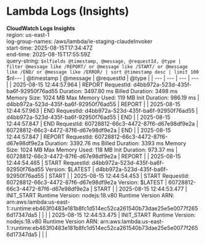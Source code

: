 ﻿# Lambda Logs (Insights)

**CloudWatch Logs Insights**  
region: us-east-1  
log-group-names: /aws/lambda/ie-staging-claudeInvoker  
start-time: 2025-08-15T17:34:47Z  
end-time: 2025-08-15T17:55:59Z  
query-string:
`$nlfields @timestamp, @message, @requestId, @type
| filter @message like /REPORT/ or @message like /START/ or @message like /END/ or @message like /ERROR/
| sort @timestamp desc
| limit 100
`$nl---
| @timestamp | @message | @requestId | @type |
| --- | --- | --- | --- |
| 2025-08-15 12:44:57.964 | REPORT RequestId: d4bb972a-523d-435f-ba6f-92950f76ad55	Duration: 3497.80 ms	Billed Duration: 3498 ms	Memory Size: 1024 MB	Max Memory Used: 119 MB	Init Duration: 986.19 ms	  | d4bb972a-523d-435f-ba6f-92950f76ad55 | REPORT |
| 2025-08-15 12:44:57.963 | END RequestId: d4bb972a-523d-435f-ba6f-92950f76ad55  | d4bb972a-523d-435f-ba6f-92950f76ad55 | END |
| 2025-08-15 12:44:57.847 | END RequestId: 60728812-66c3-4472-87f6-d67e98df9e2a  | 60728812-66c3-4472-87f6-d67e98df9e2a | END |
| 2025-08-15 12:44:57.847 | REPORT RequestId: 60728812-66c3-4472-87f6-d67e98df9e2a	Duration: 3392.76 ms	Billed Duration: 3393 ms	Memory Size: 1024 MB	Max Memory Used: 118 MB	Init Duration: 973.37 ms	  | 60728812-66c3-4472-87f6-d67e98df9e2a | REPORT |
| 2025-08-15 12:44:54.465 | START RequestId: d4bb972a-523d-435f-ba6f-92950f76ad55 Version: $LATEST  | d4bb972a-523d-435f-ba6f-92950f76ad55 | START |
| 2025-08-15 12:44:54.453 | START RequestId: 60728812-66c3-4472-87f6-d67e98df9e2a Version: $LATEST  | 60728812-66c3-4472-87f6-d67e98df9e2a | START |
| 2025-08-15 12:44:53.477 | INIT_START Runtime Version: nodejs:18.v80	Runtime Version ARN: arn:aws:lambda:us-east-1::runtime:eb463f0483e181b8fc1d514ec52ca261540b73dae25e5e0077f2656d17347da5  |  |  |
| 2025-08-15 12:44:53.475 | INIT_START Runtime Version: nodejs:18.v80	Runtime Version ARN: arn:aws:lambda:us-east-1::runtime:eb463f0483e181b8fc1d514ec52ca261540b73dae25e5e0077f2656d17347da5  |  |  |


